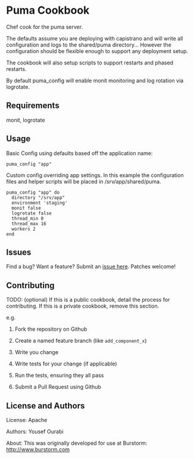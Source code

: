 Puma Cookbook
=============

Chef cook for the puma server.

The defaults assume you are deploying with capistrano and will write all configuration and logs to the shared/puma directory... However the configuration should be flexible enough to support any deployment setup.

The cookbook will also setup scripts to support restarts and phased restarts.

By default puma_config will enable monit monitoring and log rotation via logrotate.


Requirements
------------

monit, logrotate


Usage
-----
Basic Config using defaults based off the application name:

    puma_config "app"
  
Custom config overriding app settings. In this example the configuration files and helper scripts will be placed in /srv/app/shared/puma.

    puma_config "app" do
      directory "/srv/app"
      environment 'staging'
      monit false
      logrotate false
      thread_min 0
      thread_max 16
      workers 2
    end


Issues
------
Find a bug? Want a feature? Submit an [issue here](http://github.com/yourabi/chef-puma/issues). Patches welcome!


Contributing
------------
TODO: (optional) If this is a public cookbook, detail the process for contributing. If this is a private cookbook, remove this section.

e.g.

1. Fork the repository on Github

2. Create a named feature branch (like `add_component_x`)
 
3. Write you change
 
4. Write tests for your change (if applicable)
 
5. Run the tests, ensuring they all pass

6. Submit a Pull Request using Github


License and Authors
-------------------

License: Apache

Authors: Yousef Ourabi

About: This was originally developed for use at Burstorm: http://www.burstorm.com
